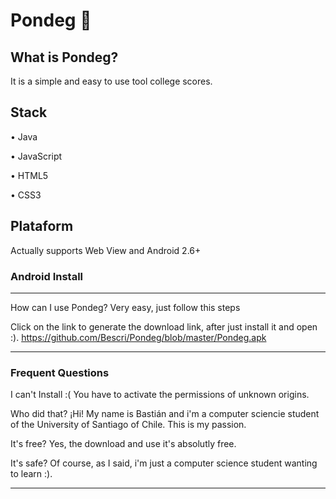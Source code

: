 # Pondeg 🧮


## **What is Pondeg?** 

It is a simple and easy to use tool college scores.

## Stack

•  Java 

•  JavaScript 

•  HTML5 

•  CSS3  

## Plataform

Actually supports Web View and Android 2.6+


### Android Install

------------

How can I use Pondeg?
Very easy, just follow this steps

Click on the link to generate the download link, after just install it and open :).
https://github.com/Bescri/Pondeg/blob/master/Pondeg.apk

------------

### Frequent Questions

I can't Install :( 
You have to activate the permissions of unknown origins.

Who did that? ¡Hi! My name is Bastián and i'm a computer sciencie student of the University of Santiago of Chile. This is my passion.

It's free? Yes, the download and use it's absolutly free.

It's safe? Of course, as I said, i'm just a computer science student wanting to learn :).

------------

